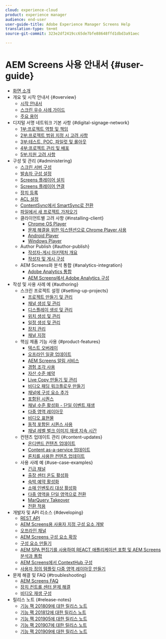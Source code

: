 ```yaml
---
cloud: experience-cloud
product: experience manager
audience: end-user
user-guide-title: Adobe Experience Manager Screens Help
translation-type: tm+mt
source-git-commit: 323e2df2419cc65de7bfe88648ffd1dbd3a91aec

---
```



# AEM Screens 사용 안내서 {#user-guide}

+ [화면 소개](aem-screens-introduction.md)
+ 개요 및 시작 안내서 {#overview}
   + [시작 안내서](kickstart-for-aem-screens.md)
   + [스크린 우수 사례 가이드](https://docs.adobe.com/content/help/en/experience-manager-screens/using/about-guide.html)
   + [주요 용어](screens-glossary.md)
+ 디지털 서명 네트워크 기본 사항 {#digital-signage-network}
   + [1부:프로젝트 역할 및 책임](project-roles-responsibilities.md)
   + [2부:프로젝트 범위 지정 시 고려 사항](project-considerations.md)
   + [3부:테스트, POC, 파일럿 및 롤아웃](testing-pocs-pilots-rollouts.md)
   + [4부:프로젝트 관리 및 배포](project-management-and-deployment.md)
   + [5부:지원 고려 사항](support-considerations.md)
+ 구성 및 관리 {#administering}
   + [스크린 서버 구성](configuring-screens-introduction.md)
   + [발송자 구성 설정](dispatcher-configurations-aem-screens.md)
   + [Screens 플레이어 설치](installing-screens-player.md)
   + [Screens 플레이어 연결](working-with-screens-player.md)
   + [장치 등록](device-registration.md)
   + [ACL 설정](setting-up-acls.md)
   + [ContentSync에서 SmartSync로 전환](smartsync.md)
   + [파일에서 새 프로젝트 가져오기](project-importer.md)
   + 클라이언트별 고려 사항 {#installing-client}
      + [Chrome OS Player](implementing-chrome-os-player.md)
      + [문제 해결을 위한 익스텐션으로 Chrome Player 사용](using-chrome-player-as-an-extension.md)
      + [Android Player](implementing-android-player.md)
      + [Windows Player](implementing-windows-player.md)
   + Author Publish {#author-publish}
      + [작성자-게시 아키텍처 개요](author-publish-architecture-overview.md)
      + [작성자 및 게시 구성](author-and-publish.md)
   + AEM Screens와 분석 통합 {#analytics-integration}
      + [Adobe Analytics 통합](adobe-analytics-integration-aem-screens.md)
      + [AEM Screens에서 Adobe Analytics 구성](configuring-adobe-analytics-aem-screens.md)
+ 작성 및 사용 사례 예 {#authoring}
   + 스크린 프로젝트 설정 {#setting-up-projects}
      + [프로젝트 만들기 및 관리](creating-a-screens-project.md)
      + [채널 생성 및 관리](managing-channels.md)
      + [디스플레이 생성 및 관리](managing-displays.md)
      + [위치 생성 및 관리](managing-locations.md)
      + [일정 생성 및 관리](managing-schedules.md)
      + [장치 관리](managing-devices.md)
      + [채널 지정](channel-assignment.md)
   + 핵심 제품 기능 사용 {#product-features}
      + [텍스트 오버레이](text-overlay.md)
      + [오프라인 일괄 업데이트](bulk-offline-update.md)
      + [AEM Screens 알림 서비스](screens-notifications-service.md)
      + [경험 조각 사용](experience-fragments-in-screens.md)
      + [자산 수준 예약](asset-level-scheduling.md)
      + [Live Copy 만들기 및 관리](managing-livecopy.md)
      + [비디오 패딩 워크플로우 만들기](creating-a-video-padding-workflow.md)
      + [채널에 구성 요소 추가](adding-components-to-a-channel.md)
      + [포함된 시퀀스](embedded-sequences.md)
      + [채널 수준 활성화 - 단일 이벤트 재생](channel-level-activation.md)
      + [다중 영역 레이아웃](multi-zone-layout-aem-screens.md)
      + [비디오 표현물](generating-renditions.md)
      + [동적 포함된 시퀀스 사용](dynamic-embedded-sequences.md)
      + [채널 레벨 벌크 이미지 재생 지속 시간](channel-level-image-playback.md)
   + 컨텐츠 업데이트 관리 {#content-updates}
      + [온디맨드 컨텐츠 업데이트](on-demand-content.md)
      + [Content as-a-service 업데이트](content-update-as-a-service.md)
      + [론치를 사용한 컨텐츠 업데이트](launches.md)
   + 사용 사례 예 {#use-case-examples}
      + [긴급 채널](emergency-channel.md)
      + [출장 센터 온도 활성화](local-temperature-activation.md)
      + [숙박 예약 활성화](hospitality-reservation-activation.md)
      + [소매 인벤토리 대상 활성화](retail-inventory-activation.md)
      + [다중 영역을 단일 영역으로 전환](multizone-to-singlezone.md)
      + [MarQuery Takeover](marquee-takeover.md)
      + [전환 적용](applying-transitions.md)
+ 개발자 및 API 리소스 {#developing}
   + [REST API](rest-api.md)
   + [AEM Screens용 사용자 지정 구성 요소 개발](developing-custom-component-tutorial-develop.md)
   + [오프라인 채널](offline-channels.md)
   + [AEM Screens 구성 요소 확장](extending-component-tutorial-develop.md)
   + [구성 요소 만들기](creating-components.md)
   + [AEM SPA 편집기를 사용하여 REACT 애플리케이션 포함 및 AEM Screens 분석과 통합](embedding-react-app.md)
   + [AEM Screens에서 ContextHub 구성](configuring-context-hub.md)
   + [사용자 정의 템플릿 다중 영역 레이아웃 만들기](creating-custom-templates-multizone-layouts.md)
+ 문제 해결 및 FAQ {#troubleshooting}
   + [AEM Screens FAQ](aem-screens-faqs.md)
   + [장치 컨트롤 센터 문제 해결](monitoring-screens.md)
   + [비디오 재생 구성](troubleshoot-videos.md)
+ 릴리스 노트 {#release-notes}
   + [기능 팩 201809에 대한 릴리스 노트](screens-release-notes.md)
   + [기능 팩 201812에 대한 릴리스 노트](release-notes-fp-201812.md)
   + [기능 팩 201905에 대한 릴리스 노트](screens-release-notes-fp-201905.md)
   + [기능 팩 201907에 대한 릴리스 노트](release-notes-fp-201907.md)
   + [기능 팩 201909에 대한 릴리스 노트](release-notes-fp-201909.md)
